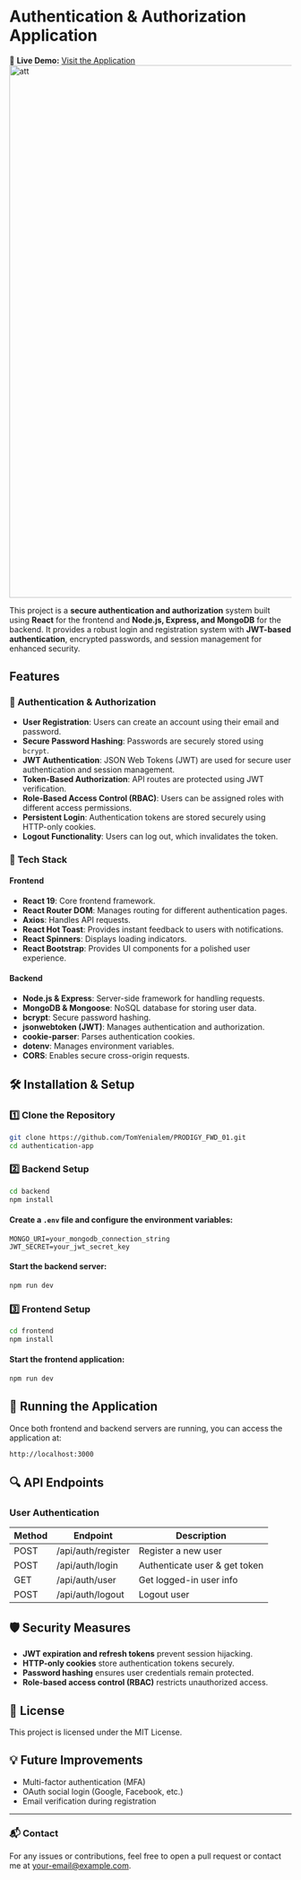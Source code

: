 # Authentication & Authorization Application

🔗 **Live Demo:** [Visit the Application](https://prodigy-fwd-01-7.onrender.com/)<img width="950" alt="att" src="https://github.com/user-attachments/assets/f5f09885-ed34-4c92-8317-bd8b084a98b1" />


This project is a **secure authentication and authorization** system built using **React** for the frontend and **Node.js, Express, and MongoDB** for the backend. It provides a robust login and registration system with **JWT-based authentication**, encrypted passwords, and session management for enhanced security.

## Features

### 🔐 Authentication & Authorization
- **User Registration**: Users can create an account using their email and password.
- **Secure Password Hashing**: Passwords are securely stored using `bcrypt`.
- **JWT Authentication**: JSON Web Tokens (JWT) are used for secure user authentication and session management.
- **Token-Based Authorization**: API routes are protected using JWT verification.
- **Role-Based Access Control (RBAC)**: Users can be assigned roles with different access permissions.
- **Persistent Login**: Authentication tokens are stored securely using HTTP-only cookies.
- **Logout Functionality**: Users can log out, which invalidates the token.

### 📡 Tech Stack

#### Frontend
- **React 19**: Core frontend framework.
- **React Router DOM**: Manages routing for different authentication pages.
- **Axios**: Handles API requests.
- **React Hot Toast**: Provides instant feedback to users with notifications.
- **React Spinners**: Displays loading indicators.
- **React Bootstrap**: Provides UI components for a polished user experience.

#### Backend
- **Node.js & Express**: Server-side framework for handling requests.
- **MongoDB & Mongoose**: NoSQL database for storing user data.
- **bcrypt**: Secure password hashing.
- **jsonwebtoken (JWT)**: Manages authentication and authorization.
- **cookie-parser**: Parses authentication cookies.
- **dotenv**: Manages environment variables.
- **CORS**: Enables secure cross-origin requests.

## 🛠 Installation & Setup

### 1️⃣ Clone the Repository
```bash
git clone https://github.com/TomYenialem/PRODIGY_FWD_01.git
cd authentication-app
```

### 2️⃣ Backend Setup
```bash
cd backend
npm install
```

#### Create a `.env` file and configure the environment variables:
```env
MONGO_URI=your_mongodb_connection_string
JWT_SECRET=your_jwt_secret_key
```

#### Start the backend server:
```bash
npm run dev
```

### 3️⃣ Frontend Setup
```bash
cd frontend
npm install
```

#### Start the frontend application:
```bash
npm run dev
```

## 🚀 Running the Application
Once both frontend and backend servers are running, you can access the application at:
```
http://localhost:3000
```

## 🔍 API Endpoints
### **User Authentication**
| Method | Endpoint       | Description                 |
|--------|---------------|-----------------------------|
| POST   | /api/auth/register | Register a new user         |
| POST   | /api/auth/login    | Authenticate user & get token |
| GET    | /api/auth/user     | Get logged-in user info     |
| POST   | /api/auth/logout   | Logout user                 |

## 🛡 Security Measures
- **JWT expiration and refresh tokens** prevent session hijacking.
- **HTTP-only cookies** store authentication tokens securely.
- **Password hashing** ensures user credentials remain protected.
- **Role-based access control (RBAC)** restricts unauthorized access.

## 📜 License
This project is licensed under the MIT License.

## 💡 Future Improvements
- Multi-factor authentication (MFA)
- OAuth social login (Google, Facebook, etc.)
- Email verification during registration

---

### 📬 Contact
For any issues or contributions, feel free to open a pull request or contact me at [your-email@example.com](tom21g2008@gmail.com).

